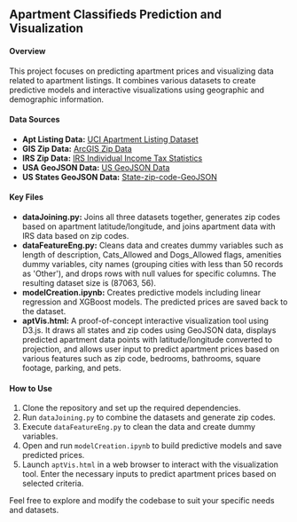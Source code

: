 ## Apartment Classifieds Prediction and Visualization

#### Overview
This project focuses on predicting apartment prices and visualizing data related to apartment listings. It combines various datasets to create predictive models and interactive visualizations using geographic and demographic information.

#### Data Sources
- **Apt Listing Data:** [UCI Apartment Listing Dataset](https://archive.ics.uci.edu/dataset/555/apartment+for+rent+classified)
- **GIS Zip Data:** [ArcGIS Zip Data](https://www.arcgis.com/home/item.html?id=8d2012a2016e484dafaac0451f9aea24)
- **IRS Zip Data:** [IRS Individual Income Tax Statistics](https://www.irs.gov/statistics/soi-tax-stats-individual-income-tax-statistics-2020-zip-code-data-soi)
- **USA GeoJSON Data:** [US GeoJSON Data](https://eric.clst.org/tech/usgeojson/)
- **US States GeoJSON Data:** [State-zip-code-GeoJSON](https://github.com/OpenDataDE/State-zip-code-GeoJSON)

#### Key Files
- **dataJoining.py:** Joins all three datasets together, generates zip codes based on apartment latitude/longitude, and joins apartment data with IRS data based on zip codes.
- **dataFeatureEng.py:** Cleans data and creates dummy variables such as length of description, Cats_Allowed and Dogs_Allowed flags, amenities dummy variables, city names (grouping cities with less than 50 records as 'Other'), and drops rows with null values for specific columns. The resulting dataset size is (87063, 56).
- **modelCreation.ipynb:** Creates predictive models including linear regression and XGBoost models. The predicted prices are saved back to the dataset.
- **aptVis.html:** A proof-of-concept interactive visualization tool using D3.js. It draws all states and zip codes using GeoJSON data, displays predicted apartment data points with latitude/longitude converted to projection, and allows user input to predict apartment prices based on various features such as zip code, bedrooms, bathrooms, square footage, parking, and pets.

#### How to Use
1. Clone the repository and set up the required dependencies.
2. Run `dataJoining.py` to combine the datasets and generate zip codes.
3. Execute `dataFeatureEng.py` to clean the data and create dummy variables.
4. Open and run `modelCreation.ipynb` to build predictive models and save predicted prices.
5. Launch `aptVis.html` in a web browser to interact with the visualization tool. Enter the necessary inputs to predict apartment prices based on selected criteria.

Feel free to explore and modify the codebase to suit your specific needs and datasets.

